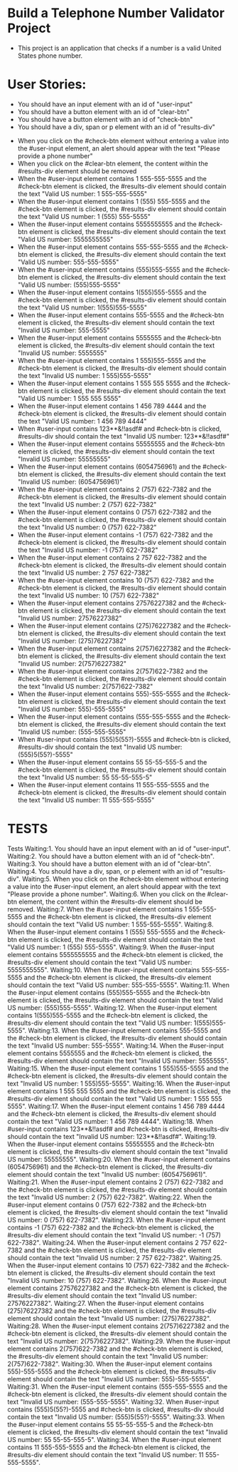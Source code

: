 # Build a Telephone Number Validator Project

- This project is an application that checks if a number is a valid United States phone number.

# User Stories:

- You should have an input element with an id of "user-input"
- You should have a button element with an id of "clear-btn"
- You should have a button element with an id of "check-btn"
- You should have a div, span or p element with an id of "results-div"

* When you click on the #check-btn element without entering a value into the #user-input element, an alert should appear with the text "Please provide a phone number"
* When you click on the #clear-btn element, the content within the #results-div element should be removed
* When the #user-input element contains 1 555-555-5555 and the #check-btn element is clicked, the #results-div element should contain the text "Valid US number: 1 555-555-5555"
* When the #user-input element contains 1 (555) 555-5555 and the #check-btn element is clicked, the #results-div element should contain the text "Valid US number: 1 (555) 555-5555"
* When the #user-input element contains 5555555555 and the #check-btn element is clicked, the #results-div element should contain the text "Valid US number: 5555555555"
* When the #user-input element contains 555-555-5555 and the #check-btn element is clicked, the #results-div element should contain the text "Valid US number: 555-555-5555"
* When the #user-input element contains (555)555-5555 and the #check-btn element is clicked, the #results-div element should contain the text "Valid US number: (555)555-5555"
* When the #user-input element contains 1(555)555-5555 and the #check-btn element is clicked, the #results-div element should contain the text "Valid US number: 1(555)555-5555"
* When the #user-input element contains 555-5555 and the #check-btn element is clicked, the #results-div element should contain the text "Invalid US number: 555-5555"
* When the #user-input element contains 5555555 and the #check-btn element is clicked, the #results-div element should contain the text "Invalid US number: 5555555"
* When the #user-input element contains 1 555)555-5555 and the #check-btn element is clicked, the #results-div element should contain the text "Invalid US number: 1 555)555-5555"
* When the #user-input element contains 1 555 555 5555 and the #check-btn element is clicked, the #results-div element should contain the text "Valid US number: 1 555 555 5555"
* When the #user-input element contains 1 456 789 4444 and the #check-btn element is clicked, the #results-div element should contain the text "Valid US number: 1 456 789 4444"
* When #user-input contains 123**&!!asdf# and #check-btn is clicked, #results-div should contain the text "Invalid US number: 123**&!!asdf#"
* When the #user-input element contains 55555555 and the #check-btn element is clicked, the #results-div element should contain the text "Invalid US number: 55555555"
* When the #user-input element contains (6054756961) and the #check-btn element is clicked, the #results-div element should contain the text "Invalid US number: (6054756961)"
* When the #user-input element contains 2 (757) 622-7382 and the #check-btn element is clicked, the #results-div element should contain the text "Invalid US number: 2 (757) 622-7382"
* When the #user-input element contains 0 (757) 622-7382 and the #check-btn element is clicked, the #results-div element should contain the text "Invalid US number: 0 (757) 622-7382"
* When the #user-input element contains -1 (757) 622-7382 and the #check-btn element is clicked, the #results-div element should contain the text "Invalid US number: -1 (757) 622-7382"
* When the #user-input element contains 2 757 622-7382 and the #check-btn element is clicked, the #results-div element should contain the text "Invalid US number: 2 757 622-7382"
* When the #user-input element contains 10 (757) 622-7382 and the #check-btn element is clicked, the #results-div element should contain the text "Invalid US number: 10 (757) 622-7382"
* When the #user-input element contains 27576227382 and the #check-btn element is clicked, the #results-div element should contain the text "Invalid US number: 27576227382"
* When the #user-input element contains (275)76227382 and the #check-btn element is clicked, the #results-div element should contain the text "Invalid US number: (275)76227382"
* When the #user-input element contains 2(757)6227382 and the #check-btn element is clicked, the #results-div element should contain the text "Invalid US number: 2(757)6227382"
* When the #user-input element contains 2(757)622-7382 and the #check-btn element is clicked, the #results-div element should contain the text "Invalid US number: 2(757)622-7382"
* When the #user-input element contains 555)-555-5555 and the #check-btn element is clicked, the #results-div element should contain the text "Invalid US number: 555)-555-5555"
* When the #user-input element contains (555-555-5555 and the #check-btn element is clicked, the #results-div element should contain the text "Invalid US number: (555-555-5555"
* When #user-input contains (555)5(55?)-5555 and #check-btn is clicked, #results-div should contain the text "Invalid US number: (555)5(55?)-5555"
* When the #user-input element contains 55 55-55-555-5 and the #check-btn element is clicked, the #results-div element should contain the text "Invalid US number: 55 55-55-555-5"
* When the #user-input element contains 11 555-555-5555 and the #check-btn element is clicked, the #results-div element should contain the text "Invalid US number: 11 555-555-5555"

# TESTS

Tests
Waiting:1. You should have an input element with an id of "user-input".
Waiting:2. You should have a button element with an id of "check-btn".
Waiting:3. You should have a button element with an id of "clear-btn".
Waiting:4. You should have a div, span, or p element with an id of "results-div".
Waiting:5. When you click on the #check-btn element without entering a value into the #user-input element, an alert should appear with the text "Please provide a phone number".
Waiting:6. When you click on the #clear-btn element, the content within the #results-div element should be removed.
Waiting:7. When the #user-input element contains 1 555-555-5555 and the #check-btn element is clicked, the #results-div element should contain the text "Valid US number: 1 555-555-5555".
Waiting:8. When the #user-input element contains 1 (555) 555-5555 and the #check-btn element is clicked, the #results-div element should contain the text "Valid US number: 1 (555) 555-5555".
Waiting:9. When the #user-input element contains 5555555555 and the #check-btn element is clicked, the #results-div element should contain the text "Valid US number: 5555555555".
Waiting:10. When the #user-input element contains 555-555-5555 and the #check-btn element is clicked, the #results-div element should contain the text "Valid US number: 555-555-5555".
Waiting:11. When the #user-input element contains (555)555-5555 and the #check-btn element is clicked, the #results-div element should contain the text "Valid US number: (555)555-5555".
Waiting:12. When the #user-input element contains 1(555)555-5555 and the #check-btn element is clicked, the #results-div element should contain the text "Valid US number: 1(555)555-5555".
Waiting:13. When the #user-input element contains 555-5555 and the #check-btn element is clicked, the #results-div element should contain the text "Invalid US number: 555-5555".
Waiting:14. When the #user-input element contains 5555555 and the #check-btn element is clicked, the #results-div element should contain the text "Invalid US number: 5555555".
Waiting:15. When the #user-input element contains 1 555)555-5555 and the #check-btn element is clicked, the #results-div element should contain the text "Invalid US number: 1 555)555-5555".
Waiting:16. When the #user-input element contains 1 555 555 5555 and the #check-btn element is clicked, the #results-div element should contain the text "Valid US number: 1 555 555 5555".
Waiting:17. When the #user-input element contains 1 456 789 4444 and the #check-btn element is clicked, the #results-div element should contain the text "Valid US number: 1 456 789 4444".
Waiting:18. When #user-input contains 123**&!!asdf# and #check-btn is clicked, #results-div should contain the text "Invalid US number: 123**&!!asdf#".
Waiting:19. When the #user-input element contains 55555555 and the #check-btn element is clicked, the #results-div element should contain the text "Invalid US number: 55555555".
Waiting:20. When the #user-input element contains (6054756961) and the #check-btn element is clicked, the #results-div element should contain the text "Invalid US number: (6054756961)".
Waiting:21. When the #user-input element contains 2 (757) 622-7382 and the #check-btn element is clicked, the #results-div element should contain the text "Invalid US number: 2 (757) 622-7382".
Waiting:22. When the #user-input element contains 0 (757) 622-7382 and the #check-btn element is clicked, the #results-div element should contain the text "Invalid US number: 0 (757) 622-7382".
Waiting:23. When the #user-input element contains -1 (757) 622-7382 and the #check-btn element is clicked, the #results-div element should contain the text "Invalid US number: -1 (757) 622-7382".
Waiting:24. When the #user-input element contains 2 757 622-7382 and the #check-btn element is clicked, the #results-div element should contain the text "Invalid US number: 2 757 622-7382".
Waiting:25. When the #user-input element contains 10 (757) 622-7382 and the #check-btn element is clicked, the #results-div element should contain the text "Invalid US number: 10 (757) 622-7382".
Waiting:26. When the #user-input element contains 27576227382 and the #check-btn element is clicked, the #results-div element should contain the text "Invalid US number: 27576227382".
Waiting:27. When the #user-input element contains (275)76227382 and the #check-btn element is clicked, the #results-div element should contain the text "Invalid US number: (275)76227382".
Waiting:28. When the #user-input element contains 2(757)6227382 and the #check-btn element is clicked, the #results-div element should contain the text "Invalid US number: 2(757)6227382".
Waiting:29. When the #user-input element contains 2(757)622-7382 and the #check-btn element is clicked, the #results-div element should contain the text "Invalid US number: 2(757)622-7382".
Waiting:30. When the #user-input element contains 555)-555-5555 and the #check-btn element is clicked, the #results-div element should contain the text "Invalid US number: 555)-555-5555".
Waiting:31. When the #user-input element contains (555-555-5555 and the #check-btn element is clicked, the #results-div element should contain the text "Invalid US number: (555-555-5555".
Waiting:32. When #user-input contains (555)5(55?)-5555 and #check-btn is clicked, #results-div should contain the text "Invalid US number: (555)5(55?)-5555".
Waiting:33. When the #user-input element contains 55 55-55-555-5 and the #check-btn element is clicked, the #results-div element should contain the text "Invalid US number: 55 55-55-555-5".
Waiting:34. When the #user-input element contains 11 555-555-5555 and the #check-btn element is clicked, the #results-div element should contain the text "Invalid US number: 11 555-555-5555".
